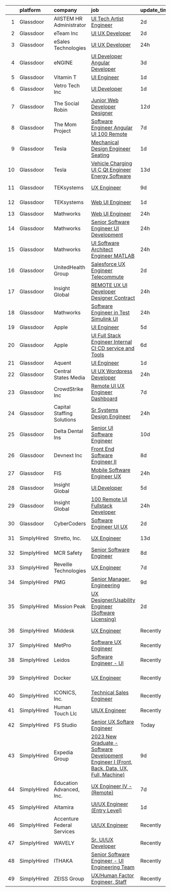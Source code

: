 

|    | platform    | company                    | job                                                                                                                                                                                                                                                                                                                                                                                                                                                                                                                                                                                                                                                                                                                                                                                                                                                                                                                                                                                                                                                                                                                                                                                                                                                                                                                                                                                                                                                                         | update_time   | location                 |
|---:|:------------|:---------------------------|:----------------------------------------------------------------------------------------------------------------------------------------------------------------------------------------------------------------------------------------------------------------------------------------------------------------------------------------------------------------------------------------------------------------------------------------------------------------------------------------------------------------------------------------------------------------------------------------------------------------------------------------------------------------------------------------------------------------------------------------------------------------------------------------------------------------------------------------------------------------------------------------------------------------------------------------------------------------------------------------------------------------------------------------------------------------------------------------------------------------------------------------------------------------------------------------------------------------------------------------------------------------------------------------------------------------------------------------------------------------------------------------------------------------------------------------------------------------------------|:--------------|:-------------------------|
|  1 | Glassdoor   | AllSTEM   HR Administrator | [UI Tech Artist Engineer](https://www.glassdoor.com/partner/jobListing.htm?pos=104&ao=1110586&s=58&guid=00000183ac1ac7f782fa4dc55de11efb&src=GD_JOB_AD&t=SR&vt=w&ea=1&cs=1_9e2214ed&cb=1665039780224&jobListingId=1008180858249&cpc=608BEFD8E68346F1&jrtk=3-0-1gem1li1f2heg001-1gem1li21i9hv800-620147743c7dd2bd--6NYlbfkN0AiZrMnqxUjvkrH1BfCsd59OntStyTxBw0I9DVEtrwMU7oHuTjaKf6QuHiCQ6W6q7m5zj-jKx3R8Aazmb0HplWD1bITnAv-DBCRmJ4JvACF_33bhxLGF2bCqFIa2ZvC9Ce0tsbK09rsM63BAZyjRPVessShNcKNVfwT95Fz3fPXT-HU-oZh4HHwXymnD9K6IYhySu865leX6wgGz2oftydVQkic6U0x5ij8LXLOosNPd-LxyPmWaH6752radDqibvJJH62FfH7Phv3QS1ztf9Z6QMtvi0diRxB7_gLe_ewotrtBkXFDPW55lnb02hxmh7E0PgfCfjJO5aazvTY39j_zTfoAj3xkGBwBz_wOugnNyJ_a89t4KsZ7NVjVugWfmIWmg0-gDYAu70rhJEbw2Jgx3_Q7kB3qgX9N35PK2R9acnYuxj0XkNmgVZELvuX59XiD_eOAgFguZc2ZhPEEsSmWFLthRx_aZYaEPeglvKb-zt5pCrU7P3AB6T9qsy1O6UwQYDuQWh-s8h3IZAzHapOH)                                                                                                                                                                                                                                                                                                                                                                                                                                                                                                                                                                                          | 2d            | Remote                   |
|  2 | Glassdoor   | eTeam Inc                  | [UI UX Developer](https://www.glassdoor.com/partner/jobListing.htm?pos=122&ao=1110586&s=58&guid=00000183ac1ac7f782fa4dc55de11efb&src=GD_JOB_AD&t=SR&vt=w&ea=1&cs=1_f4cc9f5c&cb=1665039780227&jobListingId=1008181197628&cpc=3BA4CE39D5B5DEF5&jrtk=3-0-1gem1li1f2heg001-1gem1li21i9hv800-8ec545defa8b4bdc--6NYlbfkN0Dtmpfj98iB4C0jJJOWen3Era3IQfJzNZ4PFwBIKpo80E20bU78zJ3qEgsYTK5DSPzQGu8UIv1aPSVqurcGT-j2XxlvuNkSQCPdkQs8JiWGey9rjGQ6-jbUtTpbush-9A8ieaTuM02NmhHx_hHS8N86CPYXAGV2XfxEwFzPYviTBoNCjdu6EZrq6TTUirgR51FYNEuj9qt2cumsBUjhEiteIEHDJ50LLU0Ef_lyzQWzndtxA_4uclaqabcT8v3SwWpzSk1jblDPPMbFU758nYZd9szikoMjXMyJCX7KBvMrC-wJRr7oF3j4QkYhcafRG4alAQeAapaZEzgygedLujqlpG6UXCBhRm4fvCsLl3TmGV9I1BNjO-zLzw_5uZJH5FVjYWVUJXXYczaayWGvylUDPsD1BezvirHWGAldVwTvAGu9s8pS5i39xnpM6Xrir6cTjKcUKLVEMDeUfImvOIiW7EsmUeESDuzuHLsNbZfIq00iXM2S63axEIx4tmSHNMkhu_ulGOaJIKo8yRGy--P8)                                                                                                                                                                                                                                                                                                                                                                                                                                                                                                                                                                                                  | 2d            | Remote                   |
|  3 | Glassdoor   | eSales Technologies        | [UI   UX Developer](https://www.glassdoor.com/partner/jobListing.htm?pos=129&ao=1136043&s=58&guid=00000183ac1ac7f782fa4dc55de11efb&src=GD_JOB_AD&t=SR&vt=w&cs=1_0de06693&cb=1665039780228&jobListingId=1008187131508&jrtk=3-0-1gem1li1f2heg001-1gem1li21i9hv800-629d4f38bc936ad9-)                                                                                                                                                                                                                                                                                                                                                                                                                                                                                                                                                                                                                                                                                                                                                                                                                                                                                                                                                                                                                                                                                                                                                                                          | 24h           | West Babylon, NY         |
|  4 | Glassdoor   | eNGINE                     | [UI Developer   Angular Developer](https://www.glassdoor.com/partner/jobListing.htm?pos=109&ao=1110586&s=58&guid=00000183ac1ac7f782fa4dc55de11efb&src=GD_JOB_AD&t=SR&vt=w&ea=1&cs=1_e0f5a025&cb=1665039780224&jobListingId=1008178281260&cpc=BC94DADD91C18169&jrtk=3-0-1gem1li1f2heg001-1gem1li21i9hv800-d8c055c4ae7dbb16--6NYlbfkN0CM72iPWblhTK_jhJfJxLWIuoC99VqbpyV49Itn1AUN0-11EOCsDA6xOfpz_HI8_xAihzsqO4VIlmwbm9D3XnmxegztK0nJ68stZeXSsxKlzfjhGEsqOI_YBmWIZMjhM7lw8CMYcOQyS-kS2LxE57ZLEVymg-kJfswHXjDG0JgGiYa65S3-MmJaKLEBYT-TPs0oOaI57Gl7UTo0AdVLT51SlvegY0L0unuja2DB0g8xsnGTZCewEU5UDor1yquu3MITJR85_Ta4YRyXlQ_MmTQjmZre6tMW1yhuspA3MggVJzoePgJe1hyWPtjCvYWBY4_YerkB1vx3S0RK_fAlgADSd4cHgE1XERkXnZaKzklLob75PsKGpZY5-FRf7hoFQxi_CQfc7tq65pu6d5I-vOPTa1Rp1QAkasY7SWOW3k9SyBa_95vaML6a40hJVQXJSsvY800O5WLsBZ6T1jSl1Go83DYyNAyLaiIszZMLDMmUggqEoRPBK8jtrEpIieyN-Gt6OYU5rF2W3NjW_rXWFio80b40q_rmkfShdykQiGj5iQ%3D%3D)                                                                                                                                                                                                                                                                                                                                                                                                                                                                                                                                                     | 3d            | Remote                   |
|  5 | Glassdoor   | Vitamin T                  | [UI Engineer](https://www.glassdoor.com/partner/jobListing.htm?pos=128&ao=1110586&s=58&guid=00000183ac1ac7f782fa4dc55de11efb&src=GD_JOB_AD&t=SR&vt=w&cs=1_5af94c1b&cb=1665039780228&jobListingId=1008183640950&cpc=9908D8D4413DBB8A&jrtk=3-0-1gem1li1f2heg001-1gem1li21i9hv800-de112cb247b26054--6NYlbfkN0DMrcEu7yrtATojKJA7cEzGQ3FdRGWLh0CZQInL4ECGI6k5tN82kdM0cJmh4vC7GggBRnntlYyAX_BhhJg6axNfh2yExsiga9b6JhwSig-__fFuFL6icLq-zj-Z2yhFRrS5oW0l3Y4l5uf5Sh2ub5izpJvvKI-CyUf5ycu_yFYgwA2sjL4zljPAdiXSUMwdAjiqBMkIeMAQBazagaxoexCk_YF0lx15cAG_5wwjqV3cBAcW3yPpMqnXi3goHPgtpI0dbxgS3kQFqmTHkLJ2CLuznrlw_P0kplRzp4_2gq2-R21TDMF2LYt81riHp12f4Pnpo2nSMMa78XIJ9-SYr9gpLdr5TNifQs73-rANwyX-5vSjb0NDyHSwK_X7YjqwFji1Ft-9V2IqFatabPYvKNyKHbzYH-pLSMiE0Vq0DagOEKYw38K8rswbjUSYiIB52zxkxT_T7n7u3N_AmWT6f2arcMdXYd8UKq-qXkr5mqw74JDpjMjJVRzs)                                                                                                                                                                                                                                                                                                                                                                                                                                                                                                                                                                                                                                           | 1d            | Seattle, WA              |
|  6 | Glassdoor   | Vetro Tech Inc             | [UI Developer](https://www.glassdoor.com/partner/jobListing.htm?pos=130&ao=1136043&s=58&guid=00000183ac1ac7f782fa4dc55de11efb&src=GD_JOB_AD&t=SR&vt=w&ea=1&cs=1_1868a068&cb=1665039780228&jobListingId=1008184169905&jrtk=3-0-1gem1li1f2heg001-1gem1li21i9hv800-c3fd45a320f2a3a2-)                                                                                                                                                                                                                                                                                                                                                                                                                                                                                                                                                                                                                                                                                                                                                                                                                                                                                                                                                                                                                                                                                                                                                                                          | 1d            | Los Angeles, CA          |
|  7 | Glassdoor   | The Social Robin           | [Junior Web Developer Designer](https://www.glassdoor.com/partner/jobListing.htm?pos=114&ao=1110586&s=58&guid=00000183ac1ac7f782fa4dc55de11efb&src=GD_JOB_AD&t=SR&vt=w&ea=1&cs=1_71c30337&cb=1665039780225&jobListingId=1008158385207&cpc=1160948BCBA38B5B&jrtk=3-0-1gem1li1f2heg001-1gem1li21i9hv800-a4700ca198d49a1e--6NYlbfkN0BVEiCwtio_zq3mOGmhG3aHdQny94tlzy-k67z9IkphDraalBvzlH_uzJy8THcCVP2waJSd3yiwSETxdtK4p7WGdYe6iEdQIgLTJgRkgtmaAG-Ira_mL4q6O-3H-ODYq0f377Ah1rO660J0oLi7zvjCMqIM9s-nWo1gLlJP3or2dewY9edJ01451bpvce_yHEeYyh05QmyOHf423HVVf-jvaFojbW6MjT_Zl9_8KrWKaHfuxeR-PGoG1X774VZqz-NayobEuM2d_W1XY6DO4TuQcpNbpNWONcLBrv3McPGYhaZgA8gwIryHwL3zI9k-sjEkBdOnLDPkLlWT0TIrBdjLLjjPjeJCw4o6X8C0WEV8vzeIdd0v1JXdzxlUjLUq9LrsHNgQTwGOftMrDOmCbwUdUkrNztBjBMhwzFrtlATmHrhJmHBJaLD5xyV6hs4IoVeyzG2YOEmOPAW6NlIYP7nwFjayT9xBYOl3mbaTT-et2tgfTWbdQdW5cTNGp8asGMkrArZqVSSC6n7B4X_iFml9)                                                                                                                                                                                                                                                                                                                                                                                                                                                                                                                                                                                    | 12d           | Dallas, TX               |
|  8 | Glassdoor   | The Mom Project            | [Software Engineer  Angular UI  100  Remote ](https://www.glassdoor.com/partner/jobListing.htm?pos=127&ao=1110586&s=58&guid=00000183ac1ac7f782fa4dc55de11efb&src=GD_JOB_AD&t=SR&vt=w&cs=1_51b8de62&cb=1665039780227&jobListingId=1008169353649&cpc=AC285F3A3ECA6BB0&jrtk=3-0-1gem1li1f2heg001-1gem1li21i9hv800-0977050ecbdbe119--6NYlbfkN0BDp_epf89aHDQhKpPegNJQ_ldQpEFZQsM9OcONMGxWx6pU56EKHF58QjVdAUvn2gV6udXqKfc3a-kK6EW-F-F0peF1G6vLDmP6fcOTimPBH_A0PfaNGI1ZJczNWr9EYulEOEgwfSXWBDR4E0TNanHWPpiapDG2bfCBugdURt8LwY8rIIp5vYlkLqQnmpvKbeCAz6BZzD_5ay38U4z3FXS1uol4s6rLTBP-GkantfrsLPEobKgf8NzpLezbB9oXk2JZxRWlvzgabw_DxtfRDF_fEacnu_nLP7_-PhJqE5lCIjfxekvz3DIkJM5xb9YCAO2A54mLPsHMDmxkHv5SzzGPvQ_spJaWv5kQ3hIGDLhFM0zc6Lqlr1pfckwlwC8KhSYD-ZefQgU_zsF2lUdIC6s8wZ5JQQWnzngararCZfuE5PssHNDqn7aBlrQ9dCHY_ZUpwwXcdf3p1Tf9CXVlBW9vQ1yT62JmGOK9wvzWLpbr_6tw3nVfDS_fUPIhdfL8hbJIPyo3BX1i747Q51-lCbMt_V5PyBLcOK7CLKohkz1iv1BZuTP7_rXAQieP3SG0Nv7JvRffG0lN4g%3D%3D)                                                                                                                                                                                                                                                                                                                                                                                                                                                                                                               | 7d            | Remote                   |
|  9 | Glassdoor   | Tesla                      | [Mechanical Design Engineer   Seating](https://www.glassdoor.com/partner/jobListing.htm?pos=105&ao=1110586&s=58&guid=00000183ac1ac7f782fa4dc55de11efb&src=GD_JOB_AD&t=SR&vt=w&cs=1_718bf516&cb=1665039780224&jobListingId=1008184123922&cpc=2CAED5C921A5F994&jrtk=3-0-1gem1li1f2heg001-1gem1li21i9hv800-f588aee88d00c2dd--6NYlbfkN0BkX03mv_qGbDFMol2YHqLRvzzvm2LmpzMO_FcYL_FtJlnJTzsjtFTdelRG5HbGrIcd_kfIMWNlSu5-j_iGvV01RT74Onghbl6QhP1BgITdclrfs2A5Y6uBGyKGlJ2SCCVS9EQ3Nptno4fjd3VAc8iy6rMz_HYQSdOGbhWLh4UBDh8js4SLZE46lkLEuila3eL4tZQWhef1iw8JUCXTSgBXGQWjh0RUoLeIhOrbzCxRm8bsIMyCixxVMi7Ur-ZV9qJc6j894_52NsxLDA_IArg-USmAQtHAVXhqezR5zjkbq1jtnAdgd2flXsBU7P8FIcUDyMHpxAZnu7uCG19XKHlaGpJ2H88jNSu8gI_SPmYGkrkw9bojbHabTZuawTpalQU0YwEUMXFoDVhWyGo5-biyfR2R7_2UaSfKCvAq8Gt0KHb64QYY38Wtaw2Fyz4dqlxGk5SV8wyMnBY9lKlqj-nFNeNBmvT8BzGiqMtRS8VhXrrkbF-na5Qur-KSPQQmeM4%3D)                                                                                                                                                                                                                                                                                                                                                                                                                                                                                                                                                                                                    | 1d            | Fremont, CA              |
| 10 | Glassdoor   | Tesla                      | [Vehicle Charging UI C   Qt Engineer  Energy Software](https://www.glassdoor.com/partner/jobListing.htm?pos=117&ao=1110586&s=58&guid=00000183ac1ac7f782fa4dc55de11efb&src=GD_JOB_AD&t=SR&vt=w&cs=1_e5765eba&cb=1665039780226&jobListingId=1008157145869&cpc=9908D8D4413DBB8A&jrtk=3-0-1gem1li1f2heg001-1gem1li21i9hv800-c79a4bc5bb975d4e--6NYlbfkN0BkX03mv_qGbDFMol2YHqLRvzzvm2LmpzMO_FcYL_FtJlnJTzsjtFTdelRG5HbGrIeCZP9oCSI6ImmXlfgaXfquFYTGNjQthD7yZnlttg9d6vxe2ka-wCnEmLw8txDk6Et7pwr3pYyYepwh2zp_utmWFuhGOrDpOo-SZNpohPGw1jmxpVogSX4I_K6NQb8PZe4planOaLY_EoMmGd20jbp49rJBhwIs31CLwn3sW4ArsyycpMNtg15ySurRvhUxccPNPYlBmw_EMeafJiN1GblbG8biU3i6jEm5-nkaL0sbcZ68IACpxng_TJEKN4Y2jlIo9IRu_uA4xrLUSYgNMT_qz35qK4Lk17XuHKyLH5EhhsLB3_tH1GWt2GYoCoUpz3cSdsMiP4fWRqeLag6bhyK_kdZXiu3OVX4UjG_tdTgjxvGWUMk3yiBRmRUW7oln7AQLYySBIifvY2ZpxnpWmPF6RCS3mmUojl4yGlBWs_0d3sh3ZHiQRB5S0GJecxyh8jmgg05dAMcWNr4MbJEOtZZ3)                                                                                                                                                                                                                                                                                                                                                                                                                                                                                                                                                                  | 13d           | Austin, TX               |
| 11 | Glassdoor   | TEKsystems                 | [UX Engineer](https://www.glassdoor.com/partner/jobListing.htm?pos=123&ao=1110586&s=58&guid=00000183ac1ac7f782fa4dc55de11efb&src=GD_JOB_AD&t=SR&vt=w&cs=1_8440ce22&cb=1665039780227&jobListingId=1008162217965&cpc=FA84DF7EA1EC2398&jrtk=3-0-1gem1li1f2heg001-1gem1li21i9hv800-5657a1263f73b3c3--6NYlbfkN0AuKz8EBO1xHDEL7V2YF9xF3dC_I9B9i-Zw2Jh8clPMK3KTieKealHQySFBD4L6FvOnlE1GAZpvufl52clPP-PeXtL_Vuj3c-fdWVbGTa8ROWqsiV0E60UUaYtDifMMvshuS7wiRwnPkZm5JxNFV1YE6PrFlFoEp9xuHIpfRwjUhIjCP1Y9CjVVxsM7mpb73t2Cf1VOu5IqB01AHWSLBV8A4SNfSI51KRr4Ic1M6_nO5qaneP-ensmw3HoNYguPnstXxypVhPjDylSSQnI6iU5LkYPbdtdKBkmtD1MJzaxCOcC0Q5dAQG3LatWk_BrI1-GwWjzBzfjOsUxGIijREo3RMPzVtnCrDijVyqwQbkUroZi9frXrOdWSMeA8RD_OEbREtuMHl9xYxzq1CVwHIojq43uwIjH-FcLkxl0NXKD27IQIAvCeTf0ohVSyK6Z3uRyAXgjjJuOfwhYeTmlGVtncmBxwm_KoOvnMAjlFQDEjktvO3ozn2TIB7vXNw44oiMPPlQ09LZdwoYtobUVvdHQ7ScnMazW45Oxou6fCqWZS3q9sYJxJIsHo6eZBmHUqMbvmeDznUlLH-hlMSeZppIY4hdHEJ_Sxk7S_PiysGPzca4XrFEcUFn_YHWzyl0YgOgMNRxQSKgfALdsDSNNF5bFFYgt2827IpYnkA85H6APVFvGnARSfPtPvMC5O3dmPqEJIi1CG98pCxnL6SnM2Gm7p6OOT7B6NAnwSSFI5d-Dq5_J1WKyNAirLFCzNssHcjX6vIQP70oAOjsC6kYpVd3oPwCJr1y_bkPXrE5wLfPT0vBvQxkbB259OHXLx8Ck_sHdHSPK8O_DjTw-awS8QYxj96cQxlc_heGuBFjeL1gF3m0vYt6Og3zJqI_vOP2anA1I9PcnRJGUhoBrE4pH_BL1EH1LLbxxFlTrWHbN2PXOJ4dlwmIsfljUu8VNDTBEeFKUuqMYhkkj8PnKarz2H7-qB-oPFWXj83GI%3D)                                                                                                                             | 9d            | Charlotte, NC            |
| 12 | Glassdoor   | TEKsystems                 | [Web UI Engineer](https://www.glassdoor.com/partner/jobListing.htm?pos=118&ao=1110586&s=58&guid=00000183ac1ac7f782fa4dc55de11efb&src=GD_JOB_AD&t=SR&vt=w&cs=1_d285d855&cb=1665039780226&jobListingId=1008185059568&cpc=75B6770C194DCF89&jrtk=3-0-1gem1li1f2heg001-1gem1li21i9hv800-6f136c14f786faa4--6NYlbfkN0AuKz8EBO1xHDEL7V2YF9xF3dC_I9B9i-Zw2Jh8clPMK3KTieKealHQySFBD4L6FvO1Kw2N8j9-9Ff_D4aAec-XH_eoUtnocnhXIyRkhpnLnk-g8xCM6796ZmskDPL_Uda3bWJKxfSX1IAoW_dtj-LGLjIUKszj9j0ddIBqgmsAT3IEAn15dqRyOfg4a3HK0g_voCn3HOrhZiW69lHJwuoIMddUzx0oQMC_N3umz1xPSTXHlFz0mVSzl9dy10L7tdV5nZ3VnW_N30lrza-W3XzjuQ153_GG6NLVPyJHuWFV-h67dAH52MaM6An4WtXnC7oNZmRz1jQUFGPJSMovKJa5zyUiRYQ1Wxp-MvZBoUCE7BnaQNSKRvcZ3u8FoVhO9xYqhBe3zcz3Fp2CulGgpNkfEz0tbeNjRBHcgfPvuPWY-lHfYYz7uPOJdcy9NLDF06eOZXaXPiHx61_5c4oOW_edfWbIRdM3UV8LHMQuKVn-wnneMjIex962QoShZCtJX08br7h_RR2lEKyQJUB43t35pmi2e7IuxzV7j-toxQHE7i2QsIYLotkdnDNYxUYPpq_XXYZ20uC1Jjd0raHXr5u5lj6fbnBMj9eXcJwXq1LfFtUgFlOmfI8DJ7OXMggKzvOWkpnPupnftOkstWYn6MZbUMIGnUArn97AumGT5-qyc8iJiViRQ7cE3oBuGENP8jVKJ00hSQnba1CG8YsBdOh3ZQw4AqGRDKAE_5y-uFm5NFvhjOz3be8EDVczVV7brWGjFt59EICBRYHjLYW1oVpmtisAHOgMhezsSkrC-oZNyvMGDOD7sjGB3EbitV7xNE998aoG6wnH8f4U4syfIhu_f0Eo3DSGjk9Zrx6je3_zS2rR5FZhUrCs1n00U0U6xNhYbUp40j8vCqjWcAlQ4zmySg5YrZMi8gxrCjDy024IwsGzfUDWwmg8CUa-kIFxb0zZ8HJOhI3ttofenmU64_EevqP977KItiU%3D)                                                                                                                         | 1d            | Columbus, OH             |
| 13 | Glassdoor   | Mathworks                  | [Web UI Engineer](https://www.glassdoor.com/partner/jobListing.htm?pos=106&ao=1110586&s=58&guid=00000183ac1ac7f782fa4dc55de11efb&src=GD_JOB_AD&t=SR&vt=w&cs=1_bf6acc80&cb=1665039780224&jobListingId=1008186237649&cpc=39A4E8CE329AB187&jrtk=3-0-1gem1li1f2heg001-1gem1li21i9hv800-f842f65af42b6773--6NYlbfkN0Be1FTFPPFcx0QPIqAMJW1ybOZ3rWDB8_VedXN1tgPhwNql6qzRjolkxeWqHCQUogFP8Hn1yjEeNX6NyIiaZ-lg6JWVYVklcNNfedSr4_3ghCrioBSL-mkkluJNkMIFZnXcFV_ZQsvnaT1mBjVDGJlP7vVAGrOs3ZeW660dTrSJIfXeP3bktojYXFLoGwndOH8cG9JxolJ6X5oqMmMfMjDxDkzGh0xzBmO4C5-BXZti-Wy_V76ZfIUoPgf3r1eNIE3IErDvFLx5gF50p4ttE4xefO4LL25lgb2xk8h6ihKk4WQBp7XYHbf1rSUfGyX7MA3xEUMwv88QBbDKG4XEpL1o1sYeEON9_nO5aJ5auTlGTSuuAzuY0qKJI45QEP5C2eycruMzg4g5U_EdbtNmt2uug6Sa_lHMI3m-JQhMO2FCvxabdzBUyPSGptXZGARdp-NOmwgheofp40lKUHsZu2CCiKuqjvcIog6BaKMZnAE5ogDBM3nCo4A8)                                                                                                                                                                                                                                                                                                                                                                                                                                                                                                                                                                                                                                       | 24h           | Natick, MA               |
| 14 | Glassdoor   | Mathworks                  | [Senior Software Engineer   UI Development](https://www.glassdoor.com/partner/jobListing.htm?pos=111&ao=1110586&s=58&guid=00000183ac1ac7f782fa4dc55de11efb&src=GD_JOB_AD&t=SR&vt=w&cs=1_20ad0492&cb=1665039780225&jobListingId=1008186237738&cpc=723ADC3DFE402989&jrtk=3-0-1gem1li1f2heg001-1gem1li21i9hv800-79f0497e1162f553--6NYlbfkN0Be1FTFPPFcx0QPIqAMJW1ybOZ3rWDB8_VedXN1tgPhwNql6qzRjolkxeWqHCQUogFP8Hn1yjEeNbin2itvwZM6fhbmEtZ23TnGElQo20AUC-bNMdek6S5mLI3DW-lWdWIiNNadNWo6E_X3ukMUiiuFz_IyLhDI94ds8vOIV7LRXGUfkv3df9C4VtL_B94NvZy02KYN8qM8MIjCw92Y9sDh_kmTfhwxCeeNiJv-C9sScdcm8nLHOgGjIi02zQSSSt8C4jqrnKHiacX85subBS7CzHSv7M3__mMPzroA6RPTRPB0BSlw5e10QnwVQrF5EHlUWdczMP2x8QCGoyDSXoTSKvichdLHMTAD_wbOmqu5yzP9LQ0vDUYa3MQr8yVcprp4ZE4mZgOVgyUy00eG7_b9HIGpY4N71bRNoQu13ZqNVNVrWmPqA3BqLnZk0-iwGh2K-H1oB1J_ytOPzscBqoJwPXDudWCJjOkgGYwNgllmOC0YIO6VQlQy)                                                                                                                                                                                                                                                                                                                                                                                                                                                                                                                                                                                                             | 24h           | Natick, MA               |
| 15 | Glassdoor   | Mathworks                  | [UI Software Architect Engineer   MATLAB](https://www.glassdoor.com/partner/jobListing.htm?pos=113&ao=1110586&s=58&guid=00000183ac1ac7f782fa4dc55de11efb&src=GD_JOB_AD&t=SR&vt=w&cs=1_45d42c72&cb=1665039780225&jobListingId=1008186237662&cpc=9DC6E4D8324653EE&jrtk=3-0-1gem1li1f2heg001-1gem1li21i9hv800-69706eda5c766b7e--6NYlbfkN0Be1FTFPPFcx0QPIqAMJW1ybOZ3rWDB8_VedXN1tgPhwNql6qzRjolkxeWqHCQUogFP8Hn1yjEeNTPaR4l2UC7sZVj25S8vRnwMw9xqFQhDyzXPqzLeHfqBwJ-QrqU032CgzFX8yXEkHdkogje5Xwa3ClRmc7o22q69sLjamQQEcESf3w0G9OqIKHc1VGvev2NG5L9xfmezYyDRMq-pSgxAOzbZtvY7sZvVmFxoBPmv4yqUaVPWmG0r4P3Rkz8WmyY8WouDYa-7p8R0exAMa1IPAgDaYb-bMkr6A6lz1MvKNc_jPl_tw2232fR6V-t6q6dtrFLNYlPRwuoenHDOdFU_OGQxlg2ZYdRhbOiw5d8eyqBF5WsbDxDi9vXWJwGuQaCUNlAPgwh8MNAMer_vfGRKzJAb3rihPfGUH3qqMyhzq4QgOvzhmsVIFgHp164x-zy8hlG8JJBwAe01nPlwkAjhWfwXx1nb0G1-A5QI1woMt-Wh7kSuLD-K)                                                                                                                                                                                                                                                                                                                                                                                                                                                                                                                                                                                                               | 24h           | Natick, MA               |
| 16 | Glassdoor   | UnitedHealth Group         | [Salesforce UX Engineer   Telecommute](https://www.glassdoor.com/partner/jobListing.htm?pos=108&ao=1110586&s=58&guid=00000183ac1ac7f782fa4dc55de11efb&src=GD_JOB_AD&t=SR&vt=w&cs=1_5b5dcbac&cb=1665039780224&jobListingId=1008179765511&cpc=FB7E4A1762AE5BEC&jrtk=3-0-1gem1li1f2heg001-1gem1li21i9hv800-63346edf67fcbc67--6NYlbfkN0C8O9VKdOj_1Zh75e9_CvYhSsWVxS1Pvi5WUWhsf4w7FIc3O6B0uG3ldAQAeoX1gopMpT4I7ihXoqlR1sA37_cVVzOY6OIvUJ54khUnNn6VG3uQzQ6V_Iz0zWxyKXc8vSDETSzKp7-v_eygzT9aw8Oi0LMGk-liqA0T8Qj1zVtnQ9kwkIDWpIT7jEZnS1D-qgoBBqI0Xbekqc0MYsjzZjzUHwilVDyuj47x07Q20K0qQiZBxnqgf_Aaf-nDMkIyC1fBKRF20PO_h3ErH2aVjWqkQpcAD_h0iXafcRTpc6fk_h-FvxUzAQiAHA4mxWmvdxGyvhiP6NYJyMNu80KQtQw6Fc8FlQtx6VvXh2ZQHUW5vBBAolZkOUMIeDH9uXsxdE0DS5Ir9u9x-zYr09zhaEP9SzVZpoDgYqjJHDhLDFB3HD7jeEjIRlnp-NXgUS-BbwM%3D)                                                                                                                                                                                                                                                                                                                                                                                                                                                                                                                                                                                                                                                                    | 2d            | Minneapolis, MN          |
| 17 | Glassdoor   | Insight Global             | [REMOTE UX UI Developer Designer  Contract ](https://www.glassdoor.com/partner/jobListing.htm?pos=120&ao=1110586&s=58&guid=00000183ac1ac7f782fa4dc55de11efb&src=GD_JOB_AD&t=SR&vt=w&cs=1_bc558343&cb=1665039780226&jobListingId=1008186572684&cpc=334ABAF5D42DC775&jrtk=3-0-1gem1li1f2heg001-1gem1li21i9hv800-e45ce399f81fd45b--6NYlbfkN0BKkHZu3wF05EeDimN_p6sYpKCMArvwa95YdH7UpkaBCqc7l59Erwqcyfr5yR1Dunj3FML4P1QHsihSKinH7z2322C8bChA_VYnROWiITgYjtQtx329SH7DgBvGL3c6fFc98ifGKeVDp4Mw7AbSUP8kNkyDbwoidBLjojdZZQYF_0kwFgTjwKaPbOADmAxUjyJqkdtOPoeWvu2lCrqLhjV4o1KewxL97cqFr0TsI3MtqbEhlhXj7k_vqifHRqD3uRggl_2cxD1fy65s22mMYvLYVan5DavE6C1SQKSx7ik3v7MXv6gUocyeTJCkHbwYGyiUqBD1Vb65EeQ1Ni8EtwrhcizmG2TFThRh6UNhgLXAXojGUiieJKxY2FH5fKcHFEtSU-W5epav4Y_nZIN8L2FmaBAASHMfeWhAoa2DykhmuLDV1YWREiitAgz7Xsnex5v4gYnq64-LBFC1P1LkjqO7_FZB9moPqthWhDB-DzD9zvAMEYYljLvy)                                                                                                                                                                                                                                                                                                                                                                                                                                                                                                                                                                                                            | 24h           | Schiller Park, IL        |
| 18 | Glassdoor   | Mathworks                  | [Software Engineer in Test   Simulink UI](https://www.glassdoor.com/partner/jobListing.htm?pos=101&ao=1110586&s=58&guid=00000183ac1ac7f782fa4dc55de11efb&src=GD_JOB_AD&t=SR&vt=w&cs=1_c0162eaf&cb=1665039780223&jobListingId=1008186237479&cpc=C891152315FA1AD8&jrtk=3-0-1gem1li1f2heg001-1gem1li21i9hv800-616ad90e990ada77--6NYlbfkN0Be1FTFPPFcx0QPIqAMJW1ybOZ3rWDB8_VedXN1tgPhwNql6qzRjolk4XgsqN61tqQCve0FbyVxNt0Ho_gdb84NQvEcvz5j15zqZ9IOsq7MhZffQWUDjC2--Gs7ddeugqOGSZU35c5E8scdMpBjAMF4JdA6T1t9jgD1ycTULEKkxEDwy_MDnNk7JgVZKrRubLEnIQGHBfBfx_z_CwVhH2BF4-2tsdDBT1E8_3ECKaVSSuXlcc9ktV_kQN4WUohsIWabsu7yJiGaqJ8L4oHqnKqz1Hbq2Rbu6RzL7wQ2H4ynrTjKmY3QRAbkP_p9aNGVPRhYaoD0xU8LdyGyHzLelXeLalHPcfxg_fiYhbrtAoxYonZFU_BHxj2y4G-Mt1Pw7L5S4AO-6pWpZYx3pUk3Oo5KBbcgUiBrh1u4EFzbLMgi6sjLvQPp1sIpVqkxYyAkOFV6D_6EtplqYRJDlBzf7DPwdzJXqhacB3rm12j0EcBIqFNQcgzc2Mqk)                                                                                                                                                                                                                                                                                                                                                                                                                                                                                                                                                                                                               | 24h           | Natick, MA               |
| 19 | Glassdoor   | Apple                      | [UI Engineer](https://www.glassdoor.com/partner/jobListing.htm?pos=103&ao=1110586&s=58&guid=00000183ac1ac7f782fa4dc55de11efb&src=GD_JOB_AD&t=SR&vt=w&cs=1_10d5d1bf&cb=1665039780223&jobListingId=1008173222219&cpc=654405A9B1E0A9F5&jrtk=3-0-1gem1li1f2heg001-1gem1li21i9hv800-2d5ee5ca838f781c--6NYlbfkN0BvKrLyj5gPmtZO9T8euul8TCxuuKNOtzRJOomxnwSEodTz2Bc-sPZlADHp0xxmf8UjBxUg2sNoiA8RqAzRu46CcOJ1pegAFRYjLTilsU_u_QE_DSAayxehcq_mgUaK9l4JhONR1X9Tc9lKiqu8yHMw1aD8flRLgm72EmvMc1t8MjkgqYZFL8ZoyRzzsOUwd933JDUM4V1bdurVugJjqKLw63629jVjw8zhGNdcfjJiQF2oKGfkT70Ix4U5pW74AKxACslxSSlJVSuzpOWpFkSPL2Kju0T6Zqk-3YGyATppf1wg2QRI-tyuqiDuxDi5CsGVfj-4Em42Utmfe3Kulv2RekuJogXs9nNPpbC-yiBjFcG-A28jnP-q2cQUsDjS3lV0KOdpUBJ9bUs9zs-BmptchbHjVDvXD1lI3bzseMraiAYX4j5a2DxAdv6jB6yZmBsJds3Y_Q8fCa57hQbCuV98PgdeIgDJnM3zdbeC4jNKKUavfLcCSsuA6R8pDtNSk6G7q3gwBOxHcQKjNh_4kJ9sNtm3T-h4EzC8vtFoHBDA2PQM_1UZAsYcjtCMAC-BnRyIlhQnwWKkESDb_qjmFdHkZmrRoTi_sLpLfcmihWlKZBmKYQvP_UK2z9GWx8yI5ksbCswpy_DH_T5zhyFVGAWFq5Um-WxB3ufmcc56Gb4fi6H5EGCV152m6fJ2cUmLpd5x32Rlg4XuyjFwsYt6QkfWePCV106AE9P8ixIZVLQmMUu5ITi9c0sJnHO05p4OFPCvmykpUjtLb-hntnufFu71fjjNPFeF7D5vTQM2ZLsQQSAs9YpfeVBOZgNkRN2W1S0QarmOyuFeYb1mD8wz3yHhQfqQWlwZv-coEESif5nDTiRK_P8tDY0hyL8TpB3PRz0VUKbO0s-AkZOq5HWGkmSS3UOGUAhvaFxTH7mtHBNieVWsis7-0l4EOUtb3RIrEgvx5DFwy4wXTIeSUAAtPV5BTlMGj58atk3xeFoHw4FM1Q%3D%3D)                                                                                                               | 5d            | Austin, TX               |
| 20 | Glassdoor   | Apple                      | [UI  Full Stack Engineer  Internal CI CD service and Tools](https://www.glassdoor.com/partner/jobListing.htm?pos=110&ao=1110586&s=58&guid=00000183ac1ac7f782fa4dc55de11efb&src=GD_JOB_AD&t=SR&vt=w&cs=1_048d5aa0&cb=1665039780225&jobListingId=1008170405783&cpc=3BA4CE39D5B5DEF5&jrtk=3-0-1gem1li1f2heg001-1gem1li21i9hv800-4a4307293403ddc4--6NYlbfkN0BvKrLyj5gPmtZO9T8euul8TCxuuKNOtzRJOomxnwSEodTz2Bc-sPZlFpP0h5lDivqiQo7vy8PkOvG2MncbMnTKsL5sm4IZU1IyyuoplnwMwbDeO16qx8sLcOUOFz7IPVeTCJFHSH9Ru4OreavBaedKTreLzkdBS4lpnTb_0kiKK8FOqkfBWPJV2gsX5nN6sKtWJZbzWD0tpbwRcQvqRahTHr4GWB_LrYzhDT-mz5yrUbVUxUAlXSnFvOs7dlfDTTQSpkZrnh0JhGn3Y-TdJ2L6wlecXdGMb19RO3IalqljwjuQCA2stP04ElzeyPFwp4Mrq_49V5nMCy31e3NknGbcl5dR3etnNNVU-BRNzQ0VseD1cM63rrl1xX3SZp2oci6una3kERbsotocPUT162kfLsBqukPvX8_VtF6WObtDDUkxbftOSAYjNwRaa504yavVxj9ArCyRltfitBqoNrkjp1KVF5YJRAIEuZn4ZToDhpfR6iaQw3zrLA2-rAsi6inxkA6tTeDrmRjBprXKrsX0xoggtS4aLXTlOCpp6MXe_3SR8C-hbvlQP7Z9vvjgpUA72zqsIwyzCBUqGRsgyyk2gABYB89zcTXbTL20T9wZvqJMTP2mmS3cAcYaAHDr2LAOoyd2dNbv_nfWbm0d-GLk5A3YTO1TWJbw8TpnM7QhDtrHArnKtzzHsBpw6KXpCZBKLaORPLwYgvfS7AKRYl4Em3xUfHxlhOP9SKo2neoNjL7ZB4zTSALOt9rDMdhPxp2vF_TwinN9fXaPgKlCcMzuIymc3dDielXY76-jUvRzGXo5AhtUOm-hxt1A9xLLX5_v_WVNPyctZhI16oqM7F8LEGhNiDfE8UR1hOLUMDo8xpVo0Uni_EO012Sw_KH7SY6rJEf4oevKDfU8MHz5m2gkqQmHIcS7HD2YY1v2XZn3x4xSA3dVNoCupTFKFChUdWsN1oJ_zkBCs-42V5RF9tOOzcgrtQFf_LKCvG1jdghsemyVt5flYFXqEm3bNZKsubVWbwDcFn6jztrDl2XJTJVt1jRchZqSg-Wq8hg2N6uM-Q%3D%3D) | 6d            | New York, NY             |
| 21 | Glassdoor   | Aquent                     | [UI Engineer](https://www.glassdoor.com/partner/jobListing.htm?pos=121&ao=1110586&s=58&guid=00000183ac1ac7f782fa4dc55de11efb&src=GD_JOB_AD&t=SR&vt=w&cs=1_cf8b13d1&cb=1665039780227&jobListingId=1008183713970&cpc=1CBFC3E34E2A31FF&jrtk=3-0-1gem1li1f2heg001-1gem1li21i9hv800-7c544c3793d785a7--6NYlbfkN0DMrcEu7yrtATojKJA7cEzGQ3FdRGWLh0CZQInL4ECGI9gD0Wolx9R2v-Aex0-GK05M2bUTp71PX3BHMkHSzOYjLAWM1flylDByJ9zSoYo7QwzcYHbofQvCcpcV0fBPWvfNa13hwSb_hgwS89zFeEf2zkb2UYZfvAgwwwui4yPElbVXNwmHOJt1IPmCeW3vAWZodxcJFw-lv_iFT3Y9amFGec30EPjDScA1EOiX5PetSiBLHF1LoU5gsD3uLkpbWFwamQiPJaEZwcqVTzbjRMN4pztylSeJh3qUOrFBZhOWLO6VCbofC1SmwseXNWgUbZGD02pILD0FVKZWcWpc8zHWSP95N_IQdKMKEvTHRZJcjp5HhKLnWTtlzMhscQQCa2v4ESNcJbcg5AH3KDekJgfBKzKcTtSM2iKtq2osXd1HcOB-HuoOrUTw7ClwFYyUQBFDx27VJfW3dhzKXTarnRbQpm7C-HybeA4%3D)                                                                                                                                                                                                                                                                                                                                                                                                                                                                                                                                                                                                                                                             | 1d            | Seattle, WA              |
| 22 | Glassdoor   | Central States Media       | [UI UX Wordpress Developer](https://www.glassdoor.com/partner/jobListing.htm?pos=102&ao=1110586&s=58&guid=00000183ac1ac7f782fa4dc55de11efb&src=GD_JOB_AD&t=SR&vt=w&ea=1&cs=1_56a25dc4&cb=1665039780223&jobListingId=1008186277906&cpc=61E17551093C17CB&jrtk=3-0-1gem1li1f2heg001-1gem1li21i9hv800-3f7375611ae54fa1--6NYlbfkN0DAEpm2HMxMkUlmw9TLkcXrjEFAuJZDJLLD9FnkTf3ltEsKlvXzENCagKw59mARWDY6wZpZFgqSzu5UhViLsNx7XPNjE6Pon1KI1MPW_TZybTovi6pn7tEcP3wjnJ00cXLJNsxl_G07rxSJqTO3nTbkePtfJlrtprj7iWafPzqMceHtR3rXJHa0ZpvA4qWHnZSKrWxXfwhOKs7uc7zBmWcAImK6G3XF7mejvGGDOGVcAlz2NrHajBi2MeHKBb1ssl6uprJ6YoGFRxviC4JP-0FTpCfWniBGzAdSl49rlI_Ua9UzU8p9x6G0yTvJSAglJ-N9ueIqQ2HspTVfoh0PXytUSkyQrNks5O2XAdSc9b-ggirujmLojx2XkUyOIneB_69wlPhWTI7yOrypcJSD1AuZmMLJo4D1CtZMr0LBm2NcRh3ZfofV6Fcyi3LR1fryXZ7pEaNc4iejSZDk37RP6Bihb4beP2tpeZkmJSWVBH-ApO3ZZu4qKMbu_-A0j6TKndxwv-IQ9FOD8I7ODS7_X2Qc)                                                                                                                                                                                                                                                                                                                                                                                                                                                                                                                                                                                        | 24h           | Peoria, IL               |
| 23 | Glassdoor   | CrowdStrike  Inc           | [Remote   UI UX Engineer   Dashboard](https://www.glassdoor.com/partner/jobListing.htm?pos=107&ao=1110586&s=58&guid=00000183ac1ac7f782fa4dc55de11efb&src=GD_JOB_AD&t=SR&vt=w&cs=1_0d28662a&cb=1665039780224&jobListingId=1008167384795&cpc=654405A9B1E0A9F5&jrtk=3-0-1gem1li1f2heg001-1gem1li21i9hv800-f402d1d21f20c397--6NYlbfkN0Cu2CVlb3GO4Nf7aS8SXsFwjpUbSKkwsJRaJhRnAEdqU8yQA0cd0EoLGLFbalqNGBlsfmxj5NgfJ7CVVwLzIG6ruv3kuLbhR4TfzLIAfctOtAAHq0V2tlcTFoTPsD43JKWoANsU7GOO5DyJoIeUCSDUrozK4f1IvLZGdRiZWYzcyOgCJM2M_YILAxt9xmcRnJecahCUiS55Xh2aO3fC2tyYl8z8UwA7YBB2kiSgr6MVVqSfLSaXmLKkBisKumBECpxbU0lm18oZriRMqU2BSFdaS5uQtdJGMsBXvG5PTvWwGndvymR3IhuUK5EGGiz5amVFmqQHOKkj--pvgV54Qa8tBNx2WGq7tFNVWlBwqN_Cm3HlAOMWproIInvOZOp-MfS6mPexnw3w_ZYTmz3nXEqZVrdSwDRJnRiMM-3AIKfq9JuUC88Kk8vht8ck1b4iTI1lBRB0aqe6Nzco2G92RzHvjkui9hCvFYkDM7VQHCmNL8PIAVefwA6sBeK0hb5xqvno-X_uBQoJP9UJbYRKDh55p0zlmXEtpaXClRFt2zvvLPmG-vX4i31s08hOznzk3YOMPEXL7Vh-eaS2Ys0UEWuJN1b_H3HpE-bM6hc0LxbidMOJuukG84KC7iP8q2LDi-bJKKzlzXsFgwDRgSuG8AEyTOO0s9w54z-M9ebKZXIvUKX7Z0JGgm8e_PUNfTuzBgPH8zo5XOnV-X9HbwLjdifc32Z29h0tmY1OadpfQqT0ppP15zI2S2zH)                                                                                                                                                                                                                                                                                                                                                   | 7d            | Seattle, WA              |
| 24 | Glassdoor   | Capital Staffing Solutions | [Sr  Systems Design Engineer](https://www.glassdoor.com/partner/jobListing.htm?pos=119&ao=1110586&s=58&guid=00000183ac1ac7f782fa4dc55de11efb&src=GD_JOB_AD&t=SR&vt=w&ea=1&cs=1_45a661d6&cb=1665039780227&jobListingId=1008185974461&cpc=9908D8D4413DBB8A&jrtk=3-0-1gem1li1f2heg001-1gem1li21i9hv800-975eb8610086fc63--6NYlbfkN0AHXq2vAVwR3IH7wgnTMdWCa3HguypIXx0DFudX-u0zu6XSU0N9gDGCMsnO9yvyAfNR3U1aJ7kXS4hsoE5Aq0xCemYKrSDf8G3tDb1OfIupqvOIFtSzDHSDdQRtgypGtg9DbxKLPmuDhWCRbllL9SFYo21qTVaMBOrJS9LsxEq8CZe-HEoaAm82ifUzOe-8sYibQgDPZYqfMJgNfiLeZQsZFcDGngEG86Rydjy0GaJLs3IlpFXFsXd_WCqBJ1IEoTQj_wSKIsRYMceqowcxy5xEQ-Kgc7qAz-iwby9GaD61FksGnHCUHS9u6Mm_83IFK7shOhb-tQngAFyag0cOftoLao-fwaW6Ohq1U2sy48mTrwZIMjMLu8SeNxJjMV2V1iDWV8tFITPSQQLtBMbPZk4nxCY2tkZrtlWMN7V69Hfypd3-mrne4kAqcAkc621FjPKvmP-8jn-8lRPGcFjIfiTmSDkPoFTEAgDXOYHxuecsLc-UxXAAsZI4Eyqr_JPWUFnK8Tb2S8GEdIORMRo7Ek-l-39YqcjIJvA%3D)                                                                                                                                                                                                                                                                                                                                                                                                                                                                                                                                                                        | 24h           | Remote                   |
| 25 | Glassdoor   | Delta Dental Ins           | [Senior UI Software Engineer](https://www.glassdoor.com/partner/jobListing.htm?pos=116&ao=1110586&s=58&guid=00000183ac1ac7f782fa4dc55de11efb&src=GD_JOB_AD&t=SR&vt=w&cs=1_ee54b920&cb=1665039780226&jobListingId=1008161824449&cpc=B101C867B3EF2D75&jrtk=3-0-1gem1li1f2heg001-1gem1li21i9hv800-41d233e212ebc078--6NYlbfkN0AzZjK1ARMn_Ol5oNMRkS3QT4KWKN4G7ccjFt02pVQ_rFDHt8mPwox-ELtmjE0zMrvcs0gUyKMOhhpp7ze93-bJAKH20l6Hpq--sfFQ41Sy5ZavSw5u7o7tsAdLfFeS58msYJ78l4Gb88DXKcxE3FI2dYIqg4ZVTvrEQNbT3ogqFgB5yjO27ylMJo6idA4jTawFOnibcaUQjAKWc2ddHL273dT1yx9Y5CZ8sXLYjAEbuVV0TgUFy1_OUpOOvC9xgP5COHhiLh1gRn61MTyCfJ-ohWkTWDbr3JFz8BW256njaP4MqcpkxoWhJXdwcUsilc8XxWiIxbraSiaawGqfD7EYjoVV0fHjcry3DRFzQ8ZuHy4-WkUHxv23bl2R14oKCokgZmPeg1TjGlXopeOTH13xTU3CGzTPzs6tf1gIJErB8IbWm2V3MQaeZv5yORMS-DargR3-_CfADHe2IklvhgL8GdAUJ4JODjWYoINHR_6LIQYEt4C-KPQZS6ak0JIPZTWDSBJY8tugc1G3g0AW_dZtOq3ttq1pM3rhzHWuYQ8Nfmv39QXjo_wtm3emF9dxqP2MF-m1HBzVsZI-Qr-ieWY7_wuu9LHnresFqLNZ_r_y-BiDoFphD8Wg3tXtl5ClpbR80ExW8D7xuGlX4zk_iC9SJ2DAsLa-RmtmwE5JRgjhHZHwUaz-5Cxw4tJ7n4TVAt-MUrTKHc7cAWxKQtgl9ki5jgSMl6OA0sMA9EImWrZIWiqhfqsNROoxC7OnvZtwryljk7lUvCchEg%3D%3D)                                                                                                                                                                                                                                                                                                                               | 10d           | Alpharetta, GA           |
| 26 | Glassdoor   | Devnext  Inc               | [Front End Software Engineer II](https://www.glassdoor.com/partner/jobListing.htm?pos=115&ao=1110586&s=58&guid=00000183ac1ac7f782fa4dc55de11efb&src=GD_JOB_AD&t=SR&vt=w&ea=1&cs=1_6cd9ceac&cb=1665039780226&jobListingId=1008165376923&cpc=FA84DF7EA1EC2398&jrtk=3-0-1gem1li1f2heg001-1gem1li21i9hv800-9c6fa834ddc42977--6NYlbfkN0AmsU7jzYJXWm-jUT8lxAT4F6SK7ycbx3rD2paZkyMmf0Ar-k4MAVyf7HYyHs7O6sIvWbwyG2Z5b89NXO8-4HTpdLXCC8w1BP6hCdwwcYVDTuGbWNQ-22BdR2R2FVtdUF_1DKIscHsrqYlnKt2BkXHegmqJeAEnSc941cT2jxazAAWo3JK_g9RxpYWfBLL4lYCOIROZ4GNo-gP2Ykx64tIScLACbzwD9wn8SRctZtzvleqiBUq9n12tKu_af00pnnQxmd-4CoYoDRRqOhdmfkgx_u630avFob0T1uZjOWosQQV8Oo8H7ps1bSPu4SA7Apq-hWsHK_m_rp6ubXmjcycomhy6WqvQ1SLXlqzFElThLn8E4X4FvahY74dtgS_oumZvlrddsHR3mrXv0SuV5jG7nI8n4C1IifDRDpABBl_qSKMbKuIYNCJ76EA_6vpb7zmalubTmjueeggTbQ9Kpy7nh9AHBmLxhmPexQ683mZM13M_dggYq_lUgAA-XumMLUtb1Xq2anuyKju_O_z4GNrT)                                                                                                                                                                                                                                                                                                                                                                                                                                                                                                                                                                                   | 8d            | Remote                   |
| 27 | Glassdoor   | FIS                        | [Mobile Software Engineer UX](https://www.glassdoor.com/partner/jobListing.htm?pos=112&ao=1110586&s=58&guid=00000183ac1ac7f782fa4dc55de11efb&src=GD_JOB_AD&t=SR&vt=w&cs=1_62954301&cb=1665039780225&jobListingId=1008186671981&cpc=3DB599BF2F4828F0&jrtk=3-0-1gem1li1f2heg001-1gem1li21i9hv800-1927b36d8b30e8fd--6NYlbfkN0Cildmy3xp5DDe1hey2wetZ8Im9iLhFVTD2n6CnBp0IwGiqiTH4PVAarlDqqfwQUk6p1EADQFBNNtS1BWXILU0hZ6aXquyrmcXJYulGgCuzVZA_ubhboxCoUHCjnGw-wBpxwITUVl7l0CQKhLbwhpUJp6KGGwAcyzwIyArfEEttChcavfPPfa90Ast9xAn9zXZADYfZbL-7sZ43Wv2nLfJl8AVOdlkgLth7NwJgBAOGspGsaeoc6w3TFRJUV4ZEGI5uXfGgJ0S_SpizzkMisGSwC3GPLmXjo63qoScd6WuUp6rxHgRCNHJl3r8ON-JYpLKgGnfyc9Koa7YH0aHoD1nymmV2P-G69i0fIJsIWSdvcpij9jbRvRpDgJfTNKm2R90z4g0KmwILxOwWPaNTtasBlVVpmKvETfswvebPh6auHhWr15TIHRcGbRZRE2DBJPINPdAsb3Se6g%3D%3D)                                                                                                                                                                                                                                                                                                                                                                                                                                                                                                                                                                                                                                                               | 24h           | Addison, TX              |
| 28 | Glassdoor   | Insight Global             | [UI Developer](https://www.glassdoor.com/partner/jobListing.htm?pos=126&ao=1110586&s=58&guid=00000183ac1ac7f782fa4dc55de11efb&src=GD_JOB_AD&t=SR&vt=w&ea=1&cs=1_458ef5d4&cb=1665039780227&jobListingId=1008175315927&cpc=9908D8D4413DBB8A&jrtk=3-0-1gem1li1f2heg001-1gem1li21i9hv800-d4a470e38cdc6785--6NYlbfkN0BKkHZu3wF05EeDimN_p6sYpKCMArvwa95YdH7UpkaBCuXZAtggzO9lGKJZ-EjBDGFy-vvczAyxI68onOQ5gMliOkDuMRNmTb8PDkOepoUXsXQBV9q9OVy47ro6_0AriJKZFIxxkaQceT1vGdCQyr7HtB2M7aPEUJeMFq6906uaLhLI1rRsVhf-Lez4xwMZWzncHFs_Xs1f2umziwNkkoyXf2eWRmVByA-zl5C74UqIf5ZDkyyvxnYEA4u-Y569jnOGfZJksW75tpNNABQWQN1rX7e8mI2pTXPEHWAAkTQbSMpUbjZcMS5W8pR_1xp2UwwdqFRdkItwEGb_YPku8mDtHdsjrMHi-ZY6HG-Yg0kjVvmd7sVNeNTQUnxk_ddzdeaWpqvz8FXRnAibrcwcyZBfSYYAP_KA58zGa2rE8oiCZ1nECD8C5tpP40qpgLo51BFsrY5_jOH_YvuBllltdkMvvM8_rR6CLvPVvWtcO3oiLiEQYnZejZkq6ZmfhXoxUtk%3D)                                                                                                                                                                                                                                                                                                                                                                                                                                                                                                                                                                                                                       | 5d            | Remote                   |
| 29 | Glassdoor   | Insight Global             | [100  Remote UI Fullstack Developer  ](https://www.glassdoor.com/partner/jobListing.htm?pos=125&ao=1110586&s=58&guid=00000183ac1ac7f782fa4dc55de11efb&src=GD_JOB_AD&t=SR&vt=w&ea=1&cs=1_c2184e26&cb=1665039780227&jobListingId=1008186723246&cpc=2CAED5C921A5F994&jrtk=3-0-1gem1li1f2heg001-1gem1li21i9hv800-3733120f502ef305--6NYlbfkN0BKkHZu3wF05EeDimN_p6sYpKCMArvwa95YdH7UpkaBCobj99dZAfyu9JevU964-bIfTAm84ktl4VrwkjQFQ5Bd2av_LyZY2QJoLrCFVyaJwSuOSQSOOHELDrRLNqBjYVvHaMaCX5YM909PejqKpqDZmpkXfm8xpffGqdrgo9jgMpHGaIfvoGKTglxJbOULh0tlO7Sc-7GjqwkMqWLXt6vzq1-hqv-46XRnnwBzg7_EJihb0_C5ex_WXYZBsLPLIXCbwy5wj1LcZVwnZ3Sy8-_TEoQsK4v_jhn1aUQcPkvKE6N6_V3YtwIB1R_QfZADDbwm-tJwNOSzheCwCAnlLmki8TSkNIsvosf77-g2VNyoQjTBQYm0KlQmPO-O4ZIC8P3-H6htTirqaSr_Sj28a5J3pmA2F-Qy8HdKwW5fbvKTAWENmFuUIb3MMdSLdlrWrcb5Vonbhjxs1GwWhzEKpHIwVKYe9HMVGUulMR332UGRklWDbzpgN54H0IsyfVCAiA7EASa6KSr881Po8DmirDuu)                                                                                                                                                                                                                                                                                                                                                                                                                                                                                                                                                                             | 24h           | Remote                   |
| 30 | Glassdoor   | CyberCoders                | [Software Engineer   UI   UX](https://www.glassdoor.com/partner/jobListing.htm?pos=124&ao=1110586&s=58&guid=00000183ac1ac7f782fa4dc55de11efb&src=GD_JOB_AD&t=SR&vt=w&ea=1&cs=1_32054bf5&cb=1665039780227&jobListingId=1008181924306&cpc=F4EED0218A761C36&jrtk=3-0-1gem1li1f2heg001-1gem1li21i9hv800-2622ba66c4535847--6NYlbfkN0CpFJQzrgRR8WqXWK1qKKEqALWJw739KlKqr2H-MSI4eoBlI4EFrmor2FYZMP3muM3gkbwWu4RJpkXODl23AnfFeh19RTfXs74bhTY9tU7hAbyLaYzYdkXDwebFX5v-MfzU0sutdv124YKnBw2SMEahznbi3sddCi1WzWcKC47fL8BYrv3ifTyl-e1BTCeiyU48E_YgkHLLcuhHKpi2P2TpcGGlZ6ASvpIfRxAScq-_70jzNm4Y3tvo13LDrdZQ6FdIb8gyuo7yIlqHA17BQYyb2Ynb7xfha0OKRVuwBvfd3DiyduqETo79qZubWglMxGS2hIUyuO8lqAhwIyhcxAGeP6u8ZjyQfYrCW3Apa0lEsS8dobGmXQYd7nniHzA02JMs_gCTJRE6u5XxJHKu7JqPAo_Camx-lNDNjrBM-67XYpBPCtny1x7lISKFe6kt2xS3iOJJGBTULp2HcVCoeXQcaM36auXf4gkAwHWMpdnOxPwwWTzwc8uHHbaann0geGiXX8ndnXvnN3zUK6w02Q7laHxhmBtCOJCDEoyzFHA_fe21aIe0gifYD_oEUGo4wUUQmCfsugCLULNh1F_mgYYB64iwvZHXU7xeqbtfq7fTTjEf-q7VZGQBEKzmrCZ9SDaMBE-ItCX_l4PK2_aC0ylbsQwiqA4LkDMy-9b8dEM6CrbHbMR1KGod9T3lBAeLrg1Ef4cQRchB0km7HowlocVpy2LshGlUItuwBEYTAcU8EKJSCwtuNECaW1Fm7dA2F3Km504gX4MmJ0pqj-DJZ0InpFKHQ-jxgZgRI4iArim4TInKAisVlNK8LJXZedNABnV_Hl5m_i_VM5Us4fNRe8caQNZfIJMYwvWRGb9aP8u7Z-JNGdurr2-7Ob3UuBz4T1r26zAoP-Bjk6LJ1jCT9MhKRzg1uGpqxX2mPqZCPN_2CCOT6MzPnHOKwjM8Oic9s4EHaoacvhXd--xoT2SxypLke_eK7DIOo0Dr47x7lISnsdUH4JUXH8CdWmkSaXtMzyt1G1-QeDFqvP_nUub6W24rhupvOmbGHKs%3D)                                        | 2d            | Atlanta, GA              |
| 31 | SimplyHired | Stretto, Inc.              | [UX Engineer](https://www.simplyhired.com/job/5gxVS8v_seoji1cMv1wQSUVKL4X4QVdPqpooCtlsTRbmc7X9aNjcfQ?q=ux+engineer)                                                                                                                                                                                                                                                                                                                                                                                                                                                                                                                                                                                                                                                                                                                                                                                                                                                                                                                                                                                                                                                                                                                                                                                                                                                                                                                                                         | 13d           | United States            |
| 32 | SimplyHired | MCR Safety                 | [Senior Software Engineer](https://www.simplyhired.com/job/iv8Cnbdb77haC2UmSYUtvNdmpcM6LGUO6KbGdRs9e4v4XEF6pc1zLw?q=ux+engineer)                                                                                                                                                                                                                                                                                                                                                                                                                                                                                                                                                                                                                                                                                                                                                                                                                                                                                                                                                                                                                                                                                                                                                                                                                                                                                                                                            | 8d            | Collierville, TN         |
| 33 | SimplyHired | Reveille Technologies      | [UX Engineer](https://www.simplyhired.com/job/joiBMcEwn_s9VJsuXZ8nFodsqeyw3NznpxXFOvvN1xq696L6d25abA?q=ux+engineer)                                                                                                                                                                                                                                                                                                                                                                                                                                                                                                                                                                                                                                                                                                                                                                                                                                                                                                                                                                                                                                                                                                                                                                                                                                                                                                                                                         | 7d            | Phoenix, AZ              |
| 34 | SimplyHired | PMG                        | [Senior Manager, Engineering](https://www.simplyhired.com/job/ycPlRPm0C7Nk1EVzIFEySMkL31sXSCDnYwQLLTvWpooFf7lbiNcinA?q=ux+engineer)                                                                                                                                                                                                                                                                                                                                                                                                                                                                                                                                                                                                                                                                                                                                                                                                                                                                                                                                                                                                                                                                                                                                                                                                                                                                                                                                         | 9d            | Fort Worth, TX           |
| 35 | SimplyHired | Mission Peak               | [UX Designer/Usability Engineer (Software Licensing)](https://www.simplyhired.com/job/pjadVdREaI1M2i46SUn0BRJaNQOjDCVUzgYmQNkiGkDcsWjCZtuuZw?q=ux+engineer)                                                                                                                                                                                                                                                                                                                                                                                                                                                                                                                                                                                                                                                                                                                                                                                                                                                                                                                                                                                                                                                                                                                                                                                                                                                                                                                 | 2d            | Remote                   |
| 36 | SimplyHired | Middesk                    | [UX Engineer](https://www.simplyhired.com/job/Q4B9oEqhrYZBBQMjf3XcoiBcVkge3JEPj3r1q58tpg1XBMlHNq5XfA?q=ux+engineer)                                                                                                                                                                                                                                                                                                                                                                                                                                                                                                                                                                                                                                                                                                                                                                                                                                                                                                                                                                                                                                                                                                                                                                                                                                                                                                                                                         | Recently      | California +1 location   |
| 37 | SimplyHired | MetPro                     | [Software UX Engineer](https://www.simplyhired.com/job/W4-3plP4Grclgp5dWHNRN4If3YrJwp1ex4IRSXW7O4rtnTwCCysAOQ?q=ux+engineer)                                                                                                                                                                                                                                                                                                                                                                                                                                                                                                                                                                                                                                                                                                                                                                                                                                                                                                                                                                                                                                                                                                                                                                                                                                                                                                                                                | Recently      | Chico, CA                |
| 38 | SimplyHired | Leidos                     | [Software Engineer - UI](https://www.simplyhired.com/job/a2w4bLUDrAbl8DbOyL4liB6kNX5xRkyQgEejKoM1byYRlQuVe4RLUQ?q=ux+engineer)                                                                                                                                                                                                                                                                                                                                                                                                                                                                                                                                                                                                                                                                                                                                                                                                                                                                                                                                                                                                                                                                                                                                                                                                                                                                                                                                              | Recently      | Columbia, MD             |
| 39 | SimplyHired | Docker                     | [UX Engineer](https://www.simplyhired.com/job/zqvK372Iba0O1869yVIscBWvk1M8phpAFuIFaJkuWoa-7S3vm_aqHQ?q=ux+engineer)                                                                                                                                                                                                                                                                                                                                                                                                                                                                                                                                                                                                                                                                                                                                                                                                                                                                                                                                                                                                                                                                                                                                                                                                                                                                                                                                                         | Recently      | San Francisco, CA        |
| 40 | SimplyHired | ICONICS, Inc.              | [Technical Sales Engineer](https://www.simplyhired.com/job/BLGA6g71PmxK_tznA_TCmnundiwYAmilk7nypVzrPwOuQDQe9f3_jg?q=ux+engineer)                                                                                                                                                                                                                                                                                                                                                                                                                                                                                                                                                                                                                                                                                                                                                                                                                                                                                                                                                                                                                                                                                                                                                                                                                                                                                                                                            | Recently      | Foxborough, MA           |
| 41 | SimplyHired | Human Touch Llc            | [UIUX Engineer](https://www.simplyhired.com/job/mLV3-vHBSWDu1VpB6i87RJZBJfxBzQHsFHiXEEj2qAuOeFi_t2UXXA?q=ux+engineer)                                                                                                                                                                                                                                                                                                                                                                                                                                                                                                                                                                                                                                                                                                                                                                                                                                                                                                                                                                                                                                                                                                                                                                                                                                                                                                                                                       | Recently      | Charleston, SC           |
| 42 | SimplyHired | FS Studio                  | [Senior UX Softare Engineer](https://www.simplyhired.com/job/Ri_6emJdDV_YVXPaXPKd0jK_JtB9PLrxie578ah8gdruvF24XW2nIA?q=ux+engineer)                                                                                                                                                                                                                                                                                                                                                                                                                                                                                                                                                                                                                                                                                                                                                                                                                                                                                                                                                                                                                                                                                                                                                                                                                                                                                                                                          | Today         | Remote                   |
| 43 | SimplyHired | Expedia Group              | [2023 New Graduate - Software Development Engineer I (Front, Back, Data, UX, Full, Machine)](https://www.simplyhired.com/job/Z9dXasDrUqlKsJeBAayAkmxSqY-TS442BfLoBnIOyNDztZyCsJJlQw?q=ux+engineer)                                                                                                                                                                                                                                                                                                                                                                                                                                                                                                                                                                                                                                                                                                                                                                                                                                                                                                                                                                                                                                                                                                                                                                                                                                                                          | 9d            | Seattle, WA +2 locations |
| 44 | SimplyHired | Education Advanced, Inc.   | [UX Engineer IV - (Remote)](https://www.simplyhired.com/job/yL-gMf43mjTAPRLBNFtu2MBsYAMk1VoycJ9Su8tFVuxaqN9I0yWzdQ?q=ux+engineer)                                                                                                                                                                                                                                                                                                                                                                                                                                                                                                                                                                                                                                                                                                                                                                                                                                                                                                                                                                                                                                                                                                                                                                                                                                                                                                                                           | 7d            | Tyler, TX                |
| 45 | SimplyHired | Altamira                   | [UI/UX Engineer (Entry Level)](https://www.simplyhired.com/job/uTq2kCA5o_MD9rsAWIQpa5_8bhBNQdNXoDf6HTEe3fs-O8hDdRAMfg?q=ux+engineer)                                                                                                                                                                                                                                                                                                                                                                                                                                                                                                                                                                                                                                                                                                                                                                                                                                                                                                                                                                                                                                                                                                                                                                                                                                                                                                                                        | 1d            | Tampa, FL                |
| 46 | SimplyHired | Accenture Federal Services | [UI/UX Engineer](https://www.simplyhired.com/job/fTRdZ83u3OerWfvJPvprBMoIYCtUqo2QAmCXEeNNpongAjFhkd6o1w?q=ux+engineer)                                                                                                                                                                                                                                                                                                                                                                                                                                                                                                                                                                                                                                                                                                                                                                                                                                                                                                                                                                                                                                                                                                                                                                                                                                                                                                                                                      | Recently      | Tampa, FL                |
| 47 | SimplyHired | WAVELY                     | [Sr. UI/UX Developer](https://www.simplyhired.com/job/tKk0W3_mZ8GxxwMF29Xe89nkViWjK7x_BlOsQr9E2hFSbMENRoEu1w?q=ux+engineer)                                                                                                                                                                                                                                                                                                                                                                                                                                                                                                                                                                                                                                                                                                                                                                                                                                                                                                                                                                                                                                                                                                                                                                                                                                                                                                                                                 | Recently      | Palo Alto, CA            |
| 48 | SimplyHired | ITHAKA                     | [Senior Software Engineer - UI Engineering Team](https://www.simplyhired.com/job/inYM2CSoj-lWM7-IxN1lfdFmAO-6A7F1ZZLGliDsbAbXRk4DlvHNcw?q=ux+engineer)                                                                                                                                                                                                                                                                                                                                                                                                                                                                                                                                                                                                                                                                                                                                                                                                                                                                                                                                                                                                                                                                                                                                                                                                                                                                                                                      | Recently      | Ann Arbor, MI            |
| 49 | SimplyHired | ZEISS Group                | [UX/Human Factor Engineer, Staff](https://www.simplyhired.com/job/8z8Hjwymw1i2tQ2mV_tyBWBKwHeUdavrB5Vg5uZw9JJ-oUqQ2hP2sw?q=ux+engineer)                                                                                                                                                                                                                                                                                                                                                                                                                                                                                                                                                                                                                                                                                                                                                                                                                                                                                                                                                                                                                                                                                                                                                                                                                                                                                                                                     | Recently      | Dublin, CA               |
